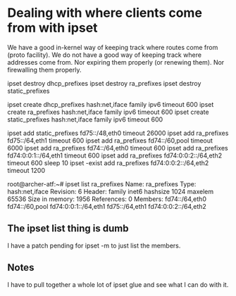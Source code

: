 # 

# Dealing with where clients come from with ipset

We have a good in-kernel way of keeping track where routes come from
(proto facility). We do not have a good way of keeping track where
addresses come from. Nor expiring them properly (or renewing them). Nor
firewalling them properly.

ipset destroy dhcp_prefixes
ipset destroy ra_prefixes
ipset destroy static_prefixes

ipset create dhcp_prefixes hash:net,iface family ipv6 timeout 600
ipset create ra_prefixes hash:net,iface family ipv6 timeout 600
ipset create static_prefixes hash:net,iface family ipv6 timeout 600

ipset add static_prefixes fd75::/48,eth0 timeout 26000
ipset add ra_prefixes fd75::/64,eth1 timeout 600
ipset add ra_prefixes fd74::/60,pool timeout 6000
ipset add ra_prefixes fd74::/64,eth0 timeout 600
ipset add ra_prefixes fd74:0:0:1::/64,eth1 timeout 600
ipset add ra_prefixes fd74:0:0:2::/64,eth2 timeout 600
sleep 10
ipset -exist add ra_prefixes fd74:0:0:2::/64,eth2 timeout 1200

root@archer-atf:~# ipset list ra_prefixes
Name: ra_prefixes
Type: hash:net,iface
Revision: 6
Header: family inet6 hashsize 1024 maxelem 65536
Size in memory: 1956
References: 0
Members:
fd74::/64,eth0
fd74::/60,pool
fd74:0:0:1::/64,eth1
fd75::/64,eth1
fd74:0:0:2::/64,eth2

## The ipset list thing is dumb

I have a patch pending for ipset -m to just list the members.

## Notes

I have to pull together a whole lot of ipset glue and see what
I can do with it.
